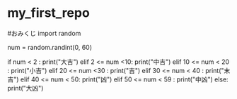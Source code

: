 # my_first_repo
#おみくじ
import random

num = random.randint(0, 60)

if num < 2 :
    print("大吉")
elif 2 <= num <10:
    print("中吉")
elif 10 <= num < 20 :
    print("小吉")
elif 20 <= num <30 :
    print("吉")
elif 30 <= num < 40 :
    print("末吉")
elif 40 <= num < 50:
    print("凶")
elif 50 <= num < 59 :
    print("中凶")
else:
    print("大凶")
